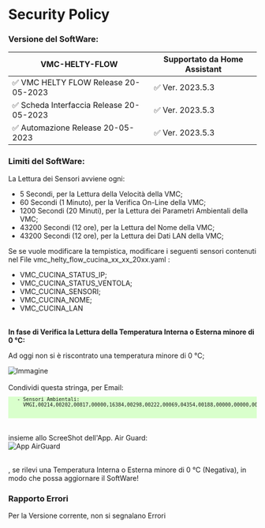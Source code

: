 # Security Policy

### Versione del SoftWare:

|          VMC-HELTY-FLOW                  | Supportato da Home Assistant            |
| ---------------------------------------- | ----------------------------------------|
|  :white_check_mark: VMC HELTY FLOW Release 20-05-2023     | :white_check_mark:   Ver. 2023.5.3 |
|  :white_check_mark: Scheda Interfaccia Release 20-05-2023 | :white_check_mark:   Ver. 2023.5.3 |
|  :white_check_mark: Automazione Release 20-05-2023        | :white_check_mark:   Ver. 2023.5.3 |


### Limiti del SoftWare:<br>
La Lettura dei Sensori avviene ogni:
-  5 Secondi, per la Lettura della Velocità della VMC;<br> 
- 60 Secondi (1 Minuto), per la Verifica On-Line della VMC;<br> 
-  1200 Secondi (20 Minuti), per la Lettura dei Parametri Ambientali della VMC;<br> 
-  43200 Secondi (12 ore), per la Lettura del Nome della VMC;<br> 
-  43200 Secondi (12 ore), per la Lettura dei Dati LAN della VMC;<br> 

Se se vuole modificare la tempistica, modificare i seguenti sensori contenuti nel File vmc_helty_flow_cucina_xx_xx_20xx.yaml :<br> 
- VMC_CUCINA_STATUS_IP;<br> 
- VMC_CUCINA_STATUS_VENTOLA;<br> 
- VMC_CUCINA_SENSORI;<br> 
- VMC_CUCINA_NOME;<br> 
- VMC_CUCINA_LAN <br> 
<br>
<strong>In fase di Verifica la Lettura della Temperatura Interna o Esterna minore di 0 °C:</strong><br>     

Ad oggi non si è riscontrato una temperatura minore di 0 °C;<br>

<img src="https://github.com/DanRobo76/VMC-HELTY-FLOW/assets/102819027/7e34f416-a47e-4749-b907-e6e1140a8321" alt="Immagine">
<br>
 <br>
 Condividi questa stringa, per Email:<br>
  <pre style="font-size:10px; background-color: #d9ffcc;">
   - Sensori Ambientali:
     VMGI,00214,00202,00817,00000,16384,00298,00222,00069,04354,00188,00000,00000,00000,00000,00000 <br>
  </pre>

<br> insieme allo ScreeShot dell'App. Air Guard: <br>
![App AirGuard](https://github.com/DanRobo76/VMC-HELTY-FLOW/assets/102819027/f15527ff-2042-4835-b389-2974792da3fb)<br>



<br>, se rilevi una Temperatura Interna o Esterna minore di 0 °C (Negativa), in modo che possa aggiornare il SoftWare!

### Rapporto Errori
Per la Versione corrente, non si segnalano Errori<br>
